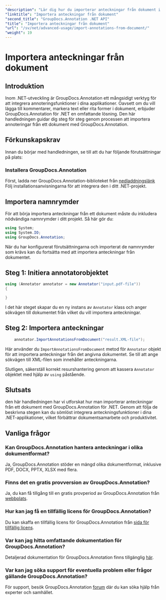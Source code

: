 ```yaml
---
"description": "Lär dig hur du importerar anteckningar från dokument i .NET med GroupDocs.Annotation. Följ vår steg-för-steg-handledning för sömlös integration."
"linktitle": "Importera anteckningar från dokument"
"second_title": "GroupDocs.Annotation .NET API"
"title": "Importera anteckningar från dokument"
"url": "/sv/net/advanced-usage/import-annotations-from-document/"
"weight": 19
---
```


# Importera anteckningar från dokument

## Introduktion
Inom .NET-utveckling är GroupDocs.Annotation ett mångsidigt verktyg för att integrera annoteringsfunktioner i dina applikationer. Oavsett om du vill lägga till kommentarer, markera text eller rita former i dokument, erbjuder GroupDocs.Annotation för .NET en omfattande lösning. Den här handledningen guidar dig steg för steg genom processen att importera annoteringar från ett dokument med GroupDocs.Annotation.
## Förkunskapskrav
Innan du börjar med handledningen, se till att du har följande förutsättningar på plats:
### Installera GroupDocs.Annotation
Först, ladda ner GroupDocs.Annotation-biblioteket från [nedladdningslänk](https://releases.groupdocs.com/annotation/net/) Följ installationsanvisningarna för att integrera den i ditt .NET-projekt.

## Importera namnrymder
För att börja importera anteckningar från ett dokument måste du inkludera nödvändiga namnrymder i ditt projekt. Så här gör du:

```csharp
using System;
using System.IO;
using GroupDocs.Annotation;
```

När du har konfigurerat förutsättningarna och importerat de namnrymder som krävs kan du fortsätta med att importera anteckningar från dokumentet.
## Steg 1: Initiera annotatorobjektet
```csharp
using (Annotator annotator = new Annotator("input.pdf-file"))
{

}
```
I det här steget skapar du en ny instans av `Annotator` klass och anger sökvägen till dokumentet från vilket du vill importera anteckningar.
## Steg 2: Importera anteckningar
```csharp
	annotator.ImportAnnotationsFromDocument("result.XML-file");
```
Här använder du `ImportAnnotationsFromDocument` metod för `Annotator` objekt för att importera anteckningar från det angivna dokumentet. Se till att ange sökvägen till XML-filen som innehåller anteckningarna.

Slutligen, säkerställ korrekt resurshantering genom att kassera `Annotator` objektet med hjälp av `using` påstående.

## Slutsats
den här handledningen har vi utforskat hur man importerar anteckningar från ett dokument med GroupDocs.Annotation för .NET. Genom att följa de beskrivna stegen kan du sömlöst integrera anteckningsfunktioner i dina .NET-applikationer, vilket förbättrar dokumentsamarbete och produktivitet.
## Vanliga frågor
### Kan GroupDocs.Annotation hantera anteckningar i olika dokumentformat?
Ja, GroupDocs.Annotation stöder en mängd olika dokumentformat, inklusive PDF, DOCX, PPTX, XLSX med flera.
### Finns det en gratis provversion av GroupDocs.Annotation?
Ja, du kan få tillgång till en gratis provperiod av GroupDocs.Annotation från [webbplats](https://releases.groupdocs.com/).
### Hur kan jag få en tillfällig licens för GroupDocs.Annotation?
Du kan skaffa en tillfällig licens för GroupDocs.Annotation från [sida för tillfällig licens](https://purchase.groupdocs.com/temporary-license/).
### Var kan jag hitta omfattande dokumentation för GroupDocs.Annotation?
Detaljerad dokumentation för GroupDocs.Annotation finns tillgänglig [här](https://tutorials.groupdocs.com/annotation/net/).
### Var kan jag söka support för eventuella problem eller frågor gällande GroupDocs.Annotation?
För support, besök GroupDocs.Annotation [forum](https://forum.groupdocs.com/c/annotation/10) där du kan söka hjälp från experter och samhället.